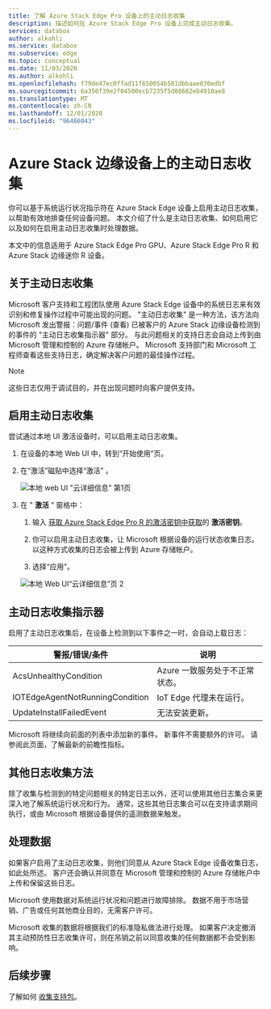```yaml
---
title: 了解 Azure Stack Edge Pro 设备上的主动日志收集
description: 描述如何在 Azure Stack Edge Pro 设备上完成主动日志收集。
services: databox
author: alkohli
ms.service: databox
ms.subservice: edge
ms.topic: conceptual
ms.date: 11/03/2020
ms.author: alkohli
ms.openlocfilehash: f79de47ec0ffad11f650054b581dbbaae030edbf
ms.sourcegitcommit: 6a350f39e2f04500ecb7235f5d88682eb4910ae8
ms.translationtype: MT
ms.contentlocale: zh-CN
ms.lasthandoff: 12/01/2020
ms.locfileid: "96466043"
---
```

# <a name="proactive-log-collection-on-your-azure-stack-edge-device"></a>Azure Stack 边缘设备上的主动日志收集

你可以基于系统运行状况指示符在 Azure Stack Edge 设备上启用主动日志收集，以帮助有效地排查任何设备问题。 本文介绍了什么是主动日志收集、如何启用它以及如何在启用主动日志收集时处理数据。
   
本文中的信息适用于 Azure Stack Edge Pro GPU、Azure Stack Edge Pro R 和 Azure Stack 边缘迷你 R 设备。

## <a name="about-proactive-log-collection"></a>关于主动日志收集

Microsoft 客户支持和工程团队使用 Azure Stack Edge 设备中的系统日志来有效识别和修复操作过程中可能出现的问题。 "主动日志收集" 是一种方法，该方法向 Microsoft 发出警报：问题/事件 (查看) 已被客户的 Azure Stack 边缘设备检测到的事件的 "主动日志收集指示器" 部分。 与此问题相关的支持日志会自动上传到由 Microsoft 管理和控制的 Azure 存储帐户。 Microsoft 支持部门和 Microsoft 工程师查看这些支持日志，确定解决客户问题的最佳操作过程。    

> [!NOTE]
> 这些日志仅用于调试目的，并在出现问题时向客户提供支持。 


## <a name="enabling-proactive-log-collection"></a>启用主动日志收集

尝试通过本地 UI 激活设备时，可以启用主动日志收集。 

1. 在设备的本地 Web UI 中，转到“开始使用”页。
2. 在“激活”磁贴中选择“激活” 。 

    ![本地 web UI "云详细信息" 第1页](./media/azure-stack-edge-pro-r-deploy-activate/activate-1.png)
    
3. 在 " **激活** " 窗格中：
    1. 输入 [获取 Azure Stack Edge Pro R 的激活密钥中获取](azure-stack-edge-pro-r-deploy-prep.md#get-the-activation-key)的 **激活密钥**。

    1. 你可以启用主动日志收集，让 Microsoft 根据设备的运行状态收集日志。 以这种方式收集的日志会被上传到 Azure 存储帐户。
    
    1. 选择“应用”。 

    ![本地 Web UI“云详细信息”页 2](./media/azure-stack-edge-pro-r-deploy-activate/activate-2.png)



## <a name="proactive-log-collection-indicators"></a>主动日志收集指示器

启用了主动日志收集后，在设备上检测到以下事件之一时，会自动上载日志：  


|警报/错误/条件  |说明  |
|---------|---------|
|AcsUnhealthyCondition     |Azure 一致服务处于不正常状态。         |
|IOTEdgeAgentNotRunningCondition      |IoT Edge 代理未在运行。         |
|UpdateInstallFailedEvent | 无法安装更新。        |

 
Microsoft 将继续向前面的列表中添加新的事件。 新事件不需要额外的许可。 请参阅此页面，了解最新的前瞻性指标。    
 

## <a name="other-log-collection-methods"></a>其他日志收集方法

除了收集与检测到的特定问题相关的特定日志以外，还可以使用其他日志集合来更深入地了解系统运行状况和行为。 通常，这些其他日志集合可以在支持请求期间执行，或由 Microsoft 根据设备提供的遥测数据来触发。  

## <a name="handling-data"></a>处理数据

如果客户启用了主动日志收集，则他们同意从 Azure Stack Edge 设备收集日志，如此处所述。 客户还会确认并同意在 Microsoft 管理和控制的 Azure 存储帐户中上传和保留这些日志。

Microsoft 使用数据对系统运行状况和问题进行故障排除。 数据不用于市场营销、广告或任何其他商业目的，无需客户许可。 

Microsoft 收集的数据将根据我们的标准隐私做法进行处理。 如果客户决定撤消其主动预防性日志收集许可，则在吊销之前以同意收集的任何数据都不会受到影响。

## <a name="next-steps"></a>后续步骤

了解如何 [收集支持包](azure-stack-edge-gpu-troubleshoot.md#collect-support-package)。